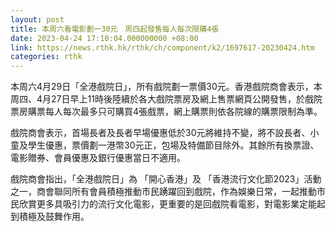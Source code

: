 ```yaml
---
layout: post
title: 本周六看電影劃一30元　周四起發售每人每次限購4張
date: 2023-04-24 17:10:04.000000000 +08:00
link: https://news.rthk.hk/rthk/ch/component/k2/1697617-20230424.htm
categories: rthk
---
```


本周六4月29日「全港戲院日」，所有戲院劃一票價30元。香港戲院商會表示，本周四、4月27日早上11時後陸續於各大戲院票房及網上售票網頁公開發售，於戲院票房購票每人每次最多只可購買4張戲票，網上購票則依各院線的購票限制為準。

戲院商會表示，首場長者及長者早場優惠低於30元將維持不變，將不設長者、小童及學生優惠，票價劃一港幣30元正，包場及特備節目除外。其餘所有換票證、電影贈券、會員優惠及銀行優惠當日不適用。

戲院商會指出，「全港戲院日」為 「開心香港」及 「香港流行文化節2023」活動之一，商會聯同所有會員積極推動市民踴躍回到戲院，作為娛樂日常，一起推動市民欣賞更多具吸引力的流行文化電影，更重要的是回戲院看電影，對電影業定能起到積極及鼓舞作用。
